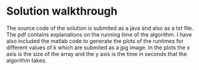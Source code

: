 # Solution walkthrough

 The source code of the solution is submited as a java and also as a txt file. The pdf contains explanations on the running time of the algorithm. I have also included the matlab code to generate the plots of the runtimes for different values of k which are submited as a jpg image. In the plots the x axis is the size of the array and the y axis is the time in seconds that the algorithm takes. 
